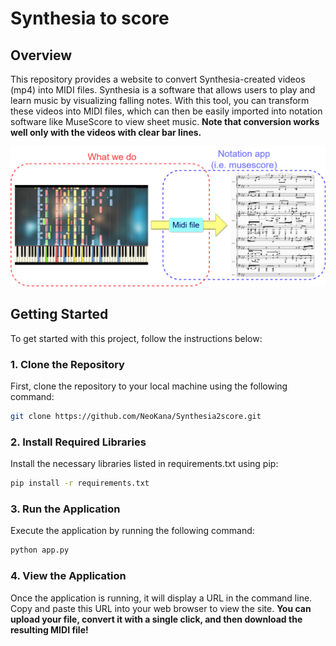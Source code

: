 # Synthesia to score

## Overview

This repository provides a website to convert Synthesia-created videos (mp4) into MIDI files. 
Synthesia is a software that allows users to play and learn music by visualizing falling notes. 
With this tool, you can transform these videos into MIDI files, which can then be easily imported into notation software like MuseScore to view sheet music.
**Note that conversion works well only with the videos with clear bar lines.**

![Local Image](https://github.com/NeoKana/Synthesia2score/blob/master/static/img/midi_converter.drawio.png)

## Getting Started

To get started with this project, follow the instructions below:

### 1. Clone the Repository

First, clone the repository to your local machine using the following command:

```bash
git clone https://github.com/NeoKana/Synthesia2score.git
```

### 2. Install Required Libraries

Install the necessary libraries listed in requirements.txt using pip:

```bash
pip install -r requirements.txt
```

### 3. Run the Application

Execute the application by running the following command:

```bash
python app.py
```

### 4. View the Application

Once the application is running, it will display a URL in the command line. 
Copy and paste this URL into your web browser to view the site.
**You can upload your file, convert it with a single click, and then download the resulting MIDI file!**







